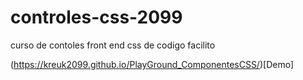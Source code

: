 # controles-css-2099
curso de contoles front end css de codigo facilito

(https://kreuk2099.github.io/PlayGround_ComponentesCSS/)[Demo]
